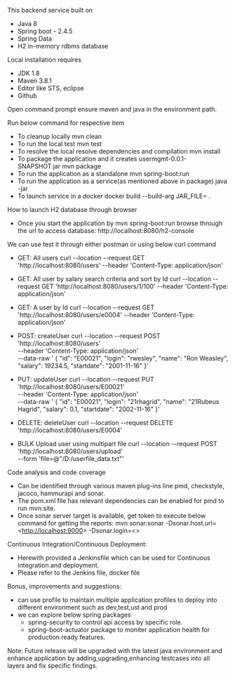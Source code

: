 
This backend service built on 
- Java 8
- Spring boot - 2.4.5
- Spring Data
- H2 in-memory rdbms database

Local installation requires
- JDK 1.8
- Maven 3.8.1
- Editor like STS, eclipse
- Github

Open command prompt ensure maven and java in the environment path.

Run below command for respective item
- To cleanup locally
   mvn clean 
- To run the local test
   mvn test 
- To resolve the local resolve dependencies and compilation
   mvn install
- To package the application and it creates usermgmt-0.0.1-SNAPSHOT.jar
   mvn package
- To run the application as a standalone
   mvn spring-boot:run
- To run the application as a service(as mentioned above in package)
   java -jar  <PATH TO application jar file> 
- To launch service in a docker
   docker build --build-arg JAR_FILE=<PATH TO myapp.jar> .

How to launch H2 database through browser
 - Once you start the application by mvn spring-boot:run browse through the url to access database: http://localhost:8080/h2-console
  
 We can use test it through either postman or using below curl command
 - GET: All users
       curl --location --request GET 'http://localhost:8080/users' --header 'Content-Type: application/json'

 - GET: All user by salary search criteria and sort by Id
       curl --location --request GET 'http://localhost:8080/users/1/100' --header 'Content-Type: application/json'
 
 - GET: A user by Id
       curl --location --request GET 'http://localhost:8080/users/e0004' --header 'Content-Type: application/json'
       
 - POST: createUser
       curl --location --request POST 'http://localhost:8080/users' \
			--header 'Content-Type: application/json' \
			--data-raw '        {
			            "id": "E00021",
			            "login": "rwesley",
			            "name": "Ron Weasley",
			            "salary": 19234.5,
			            "startdate": "2001-11-16"
			        }'

 - PUT: updateUser
			curl --location --request PUT 'http://localhost:8080/users/E00021' \
			--header 'Content-Type: application/json' \
			--data-raw '    {
			        "id": "E00021",
			        "login": "21rhagrid",
			        "name": "21Rubeus Hagrid",
			        "salary": 0.1,
			        "startdate": "2002-11-16"
			    }'

 - DELETE: deleteUser
      curl --location --request DELETE 'http://localhost:8080/users/E0004'
      
 - BULK Upload user using multipart file
       curl --location --request POST 'http://localhost:8080/users/upload' \
            --form 'file=@"/D:/userfile_data.txt"'

 Code analysis and code coverage
  - Can be identified through various maven plug-ins line pmd, checkstyle, jacoco, hammurapi and sonar.
  - The pom.xml file has relevant dependencies can be enabled for pmd to run mvn:site.
  - Once sonar server target is available, get token to execute below command for getting the reports: 
    mvn sonar:sonar -Dsonar.host.url=<<http://localhost:9000>> -Dsonar.login=<<the-generated-token>>
  
   
 Continuous Integration/Continuous Deployment:
  - Herewith provided a Jenkinsfile which can be used for Continuous integration and deployment.
  - Please refer to the Jenkins file, docker file
 
 Bonus, improvements and suggestions:
  - can use profile to maintain multiple application profiles to deploy into different environment such as dev,test,ust and prod
  - we can explore below spring packages
  	- spring-security to control api access by specific role. 
    - spring-boot-actuator package to moniter application health for production ready features.

Note: Future release will be upgraded with the latest java environment and enhance application by adding,upgrading,enhancing testcases into all layers and fix specific findings.